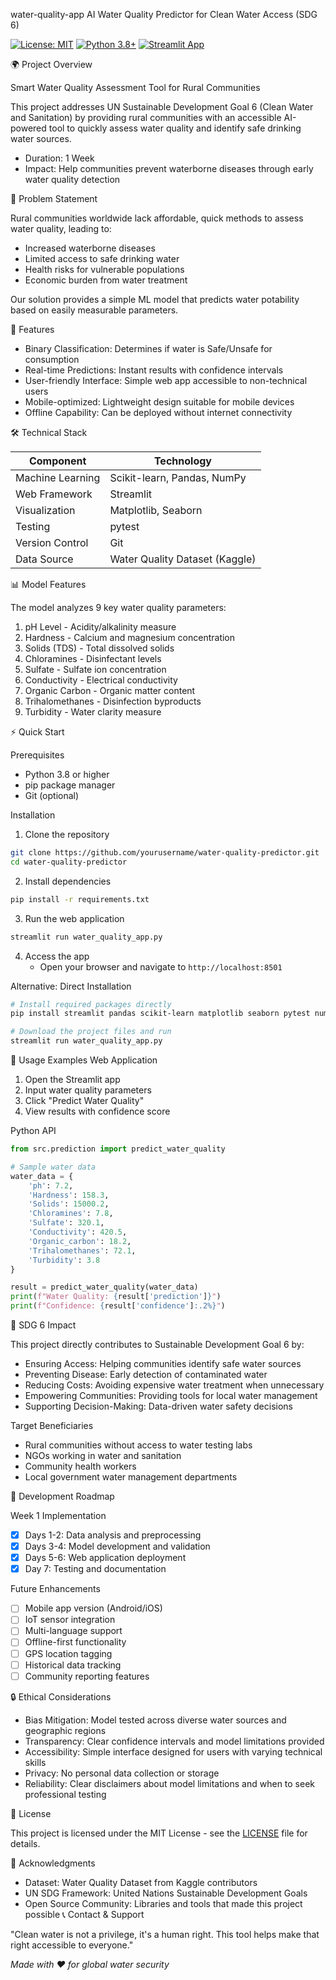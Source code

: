  water-quality-app
 AI Water Quality Predictor for Clean Water Access (SDG 6)

[![License: MIT](https://img.shields.io/badge/License-MIT-yellow.svg)](https://opensource.org/licenses/MIT)
[![Python 3.8+](https://img.shields.io/badge/python-3.8+-blue.svg)](https://www.python.org/downloads/)
[![Streamlit App](https://static.streamlit.io/badges/streamlit_badge_black_white.svg)](https://streamlit.io)

🌍 Project Overview

Smart Water Quality Assessment Tool for Rural Communities

This project addresses UN Sustainable Development Goal 6 (Clean Water and Sanitation) by providing rural communities with an accessible AI-powered tool to quickly assess water quality and identify safe drinking water sources.

- Duration: 1 Week
- Impact: Help communities prevent waterborne diseases through early water quality detection

🎯 Problem Statement

Rural communities worldwide lack affordable, quick methods to assess water quality, leading to:
- Increased waterborne diseases
- Limited access to safe drinking water
- Health risks for vulnerable populations
- Economic burden from water treatment

Our solution provides a simple ML model that predicts water potability based on easily measurable parameters.

🚀 Features

- Binary Classification: Determines if water is Safe/Unsafe for consumption
- Real-time Predictions: Instant results with confidence intervals
- User-friendly Interface: Simple web app accessible to non-technical users
- Mobile-optimized: Lightweight design suitable for mobile devices
- Offline Capability: Can be deployed without internet connectivity

🛠️ Technical Stack

| Component | Technology |
|-----------|------------|
| Machine Learning | Scikit-learn, Pandas, NumPy |
| Web Framework | Streamlit |
| Visualization| Matplotlib, Seaborn |
| Testing | pytest |
| Version Control | Git |
| Data Source | Water Quality Dataset (Kaggle) |

📊 Model Features

The model analyzes 9 key water quality parameters:

1. pH Level - Acidity/alkalinity measure
2. Hardness - Calcium and magnesium concentration
3. Solids (TDS) - Total dissolved solids
4. Chloramines - Disinfectant levels
5. Sulfate - Sulfate ion concentration
6. Conductivity - Electrical conductivity
7. Organic Carbon - Organic matter content
8. Trihalomethanes - Disinfection byproducts
9. Turbidity - Water clarity measure


⚡ Quick Start

Prerequisites

- Python 3.8 or higher
- pip package manager
- Git (optional)

Installation

1. Clone the repository
```bash
git clone https://github.com/yourusername/water-quality-predictor.git
cd water-quality-predictor
```

2. Install dependencies
```bash
pip install -r requirements.txt
```

3. Run the web application
```bash
streamlit run water_quality_app.py
```

4. Access the app
   - Open your browser and navigate to `http://localhost:8501`

Alternative: Direct Installation

```bash
# Install required packages directly
pip install streamlit pandas scikit-learn matplotlib seaborn pytest numpy

# Download the project files and run
streamlit run water_quality_app.py
```


 🌟 Usage Examples
 Web Application
1. Open the Streamlit app
2. Input water quality parameters
3. Click "Predict Water Quality"
4. View results with confidence score

 Python API
```python
from src.prediction import predict_water_quality

# Sample water data
water_data = {
    'ph': 7.2,
    'Hardness': 158.3,
    'Solids': 15000.2,
    'Chloramines': 7.8,
    'Sulfate': 320.1,
    'Conductivity': 420.5,
    'Organic_carbon': 18.2,
    'Trihalomethanes': 72.1,
    'Turbidity': 3.8
}

result = predict_water_quality(water_data)
print(f"Water Quality: {result['prediction']}")
print(f"Confidence: {result['confidence']:.2%}")
```

🎯 SDG 6 Impact

This project directly contributes to Sustainable Development Goal 6 by:

- Ensuring Access: Helping communities identify safe water sources
- Preventing Disease: Early detection of contaminated water
- Reducing Costs: Avoiding expensive water treatment when unnecessary
- Empowering Communities: Providing tools for local water management
- Supporting Decision-Making: Data-driven water safety decisions

Target Beneficiaries
- Rural communities without access to water testing labs
- NGOs working in water and sanitation
- Community health workers
- Local government water management departments

🔧 Development Roadmap

 Week 1 Implementation
- [x] Days 1-2: Data analysis and preprocessing
- [x] Days 3-4: Model development and validation
- [x] Days 5-6: Web application deployment
- [x] Day 7: Testing and documentation

Future Enhancements
- [ ] Mobile app version (Android/iOS)
- [ ] IoT sensor integration
- [ ] Multi-language support
- [ ] Offline-first functionality
- [ ] GPS location tagging
- [ ] Historical data tracking
- [ ] Community reporting features

🔒 Ethical Considerations

- Bias Mitigation: Model tested across diverse water sources and geographic regions
- Transparency: Clear confidence intervals and model limitations provided
- Accessibility: Simple interface designed for users with varying technical skills
- Privacy: No personal data collection or storage
- Reliability: Clear disclaimers about model limitations and when to seek professional testing



 📄 License

This project is licensed under the MIT License - see the [LICENSE](LICENSE) file for details.

 🙏 Acknowledgments

- Dataset: Water Quality Dataset from Kaggle contributors
- UN SDG Framework: United Nations Sustainable Development Goals
- Open Source Community: Libraries and tools that made this project possible
 📞 Contact & Support




"Clean water is not a privilege, it's a human right. This tool helps make that right accessible to everyone."

*Made with ❤️ for global water security*
